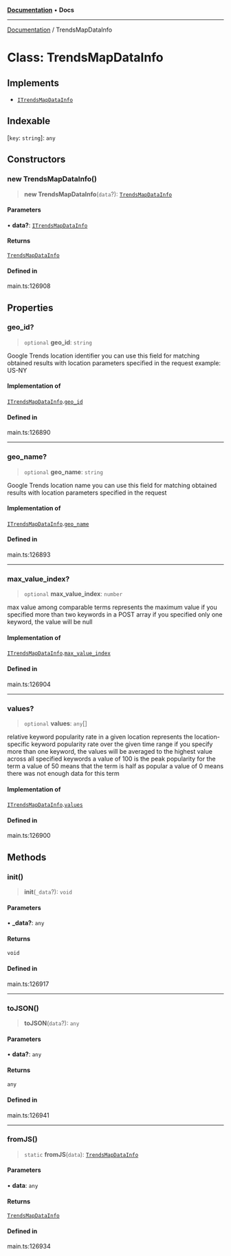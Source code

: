 [**Documentation**](../README.md) • **Docs**

***

[Documentation](../README.md) / TrendsMapDataInfo

# Class: TrendsMapDataInfo

## Implements

- [`ITrendsMapDataInfo`](../interfaces/ITrendsMapDataInfo.md)

## Indexable

 \[`key`: `string`\]: `any`

## Constructors

### new TrendsMapDataInfo()

> **new TrendsMapDataInfo**(`data`?): [`TrendsMapDataInfo`](TrendsMapDataInfo.md)

#### Parameters

• **data?**: [`ITrendsMapDataInfo`](../interfaces/ITrendsMapDataInfo.md)

#### Returns

[`TrendsMapDataInfo`](TrendsMapDataInfo.md)

#### Defined in

main.ts:126908

## Properties

### geo\_id?

> `optional` **geo\_id**: `string`

Google Trends location identifier
you can use this field for matching obtained results with location parameters specified in the request
example:
US-NY

#### Implementation of

[`ITrendsMapDataInfo`](../interfaces/ITrendsMapDataInfo.md).[`geo_id`](../interfaces/ITrendsMapDataInfo.md#geo_id)

#### Defined in

main.ts:126890

***

### geo\_name?

> `optional` **geo\_name**: `string`

Google Trends location name
you can use this field for matching obtained results with location parameters specified in the request

#### Implementation of

[`ITrendsMapDataInfo`](../interfaces/ITrendsMapDataInfo.md).[`geo_name`](../interfaces/ITrendsMapDataInfo.md#geo_name)

#### Defined in

main.ts:126893

***

### max\_value\_index?

> `optional` **max\_value\_index**: `number`

max value among comparable terms
represents the maximum value if you specified more than two keywords in a POST array
if you specified only one keyword, the value will be null

#### Implementation of

[`ITrendsMapDataInfo`](../interfaces/ITrendsMapDataInfo.md).[`max_value_index`](../interfaces/ITrendsMapDataInfo.md#max_value_index)

#### Defined in

main.ts:126904

***

### values?

> `optional` **values**: `any`[]

relative keyword popularity rate in a given location
represents the location-specific keyword popularity rate over the given time range
if you specify more than one keyword, the values will be averaged to the highest value across all specified keywords
a value of 100 is the peak popularity for the term
a value of 50 means that the term is half as popular
a value of 0 means there was not enough data for this term

#### Implementation of

[`ITrendsMapDataInfo`](../interfaces/ITrendsMapDataInfo.md).[`values`](../interfaces/ITrendsMapDataInfo.md#values)

#### Defined in

main.ts:126900

## Methods

### init()

> **init**(`_data`?): `void`

#### Parameters

• **\_data?**: `any`

#### Returns

`void`

#### Defined in

main.ts:126917

***

### toJSON()

> **toJSON**(`data`?): `any`

#### Parameters

• **data?**: `any`

#### Returns

`any`

#### Defined in

main.ts:126941

***

### fromJS()

> `static` **fromJS**(`data`): [`TrendsMapDataInfo`](TrendsMapDataInfo.md)

#### Parameters

• **data**: `any`

#### Returns

[`TrendsMapDataInfo`](TrendsMapDataInfo.md)

#### Defined in

main.ts:126934
